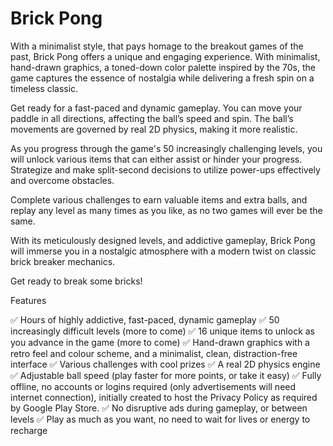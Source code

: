 # Brick Pong

With a minimalist style, that pays homage to the breakout games of the past, Brick Pong offers a unique and engaging experience. With minimalist, hand-drawn graphics, a toned-down color palette inspired by the 70s, the game captures the essence of nostalgia while delivering a fresh spin on a timeless classic.

Get ready for a fast-paced and dynamic gameplay. You can move your paddle in all directions, affecting the ball’s speed and spin. The ball’s movements are governed by real 2D physics, making it more realistic. 

As you progress through the game's 50 increasingly challenging levels, you will unlock various items that can either assist or hinder your progress. Strategize and make split-second decisions to utilize power-ups effectively and overcome obstacles.

Complete various challenges to earn valuable items and extra balls, and replay any level as many times as you like, as no two games will ever be the same.

With its meticulously designed levels, and addictive gameplay, Brick Pong will immerse you in a nostalgic atmosphere with a modern twist on classic brick breaker mechanics.

Get ready to break some bricks!


Features

✅ Hours of highly addictive, fast-paced, dynamic gameplay 
✅ 50 increasingly difficult levels (more to come)
✅ 16 unique items to unlock as you advance in the game (more to come)
✅ Hand-drawn graphics with a retro feel and colour scheme, and a minimalist, clean, distraction-free interface
✅ Various challenges with cool prizes
✅ A real 2D physics engine
✅ Adjustable ball speed (play faster for more points, or take it easy)
✅ Fully offline, no accounts or logins required (only advertisements will need internet connection), initially created to host the Privacy Policy as required by Google Play Store.
✅ No disruptive ads during gameplay, or between levels
✅ Play as much as you want, no need to wait for lives or energy to recharge

